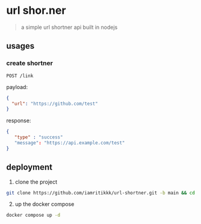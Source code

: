 # url shor.ner
> a simple url shortner api built in nodejs

## usages
### create shortner
```http
POST /link
```
payload:
```json
{
  "url": "https://github.com/test"
}
```

response:
```json
{
   "type" : "success"
   "message": "https://api.example.com/test"
}
```

## deployment

1. clone the project
```sh
git clone https://github.com/iamritikkk/url-shortner.git -b main && cd url-shortner
```

2. up the docker compose
```sh
docker compose up -d
```
